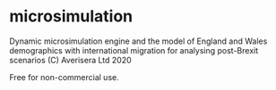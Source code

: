 # microsimulation
Dynamic microsimulation engine and the model of England and Wales demographics with international migration for analysing post-Brexit scenarios  (C) Averisera Ltd 2020

Free for non-commercial use.
